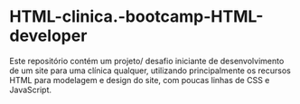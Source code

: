 # HTML-clinica.-bootcamp-HTML-developer
Este repositório contém um projeto/ desafio iniciante de desenvolvimento de um site para uma clínica qualquer, utilizando principalmente os recursos HTML para modelagem e design do site, com poucas linhas de CSS e JavaScript.
